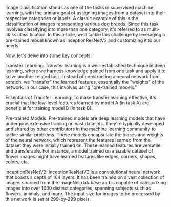 Image classification stands as one of the tasks in supervised machine learning, with the primary goal of assigning images from a dataset into their respective categories or labels. A classic example of this is the classification of images representing various dog breeds. Since this task involves classifying into more than one category, it's referred to as multi-class classification. In this article, we'll tackle this challenge by leveraging a pre-trained model known as InceptionResNetV2 and customizing it to our needs.

Now, let's delve into some key concepts:

Transfer Learning: Transfer learning is a well-established technique in deep learning, where we harness knowledge gained from one task and apply it to solve another related task. Instead of constructing a neural network from scratch, we "transfer" the learned features, essentially the "weights" of the network. In our case, this involves using "pre-trained models."

Essentials of Transfer Learning: To make transfer learning effective, it's crucial that the low-level features learned by model A (in task A) are beneficial for training model B (in task B).

Pre-trained Models: Pre-trained models are deep learning models that have undergone extensive training on vast datasets. They're typically developed and shared by other contributors in the machine learning community to tackle similar problems. These models encapsulate the biases and weights of the neural network, which represent the features learned from the dataset they were initially trained on. These learned features are versatile and transferable. For instance, a model trained on a sizable dataset of flower images might have learned features like edges, corners, shapes, colors, etc.

InceptionResNetV2: InceptionResNetV2 is a convolutional neural network that boasts a depth of 164 layers. It has been trained on a vast collection of images sourced from the ImageNet database and is capable of categorizing images into over 1000 distinct categories, spanning subjects such as flowers, animals, and more. The input size for images to be processed by this network is set at 299-by-299 pixels.
